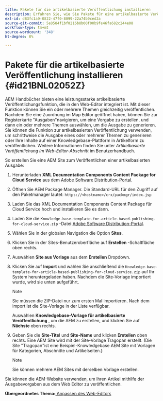 ```yaml
---
title: Pakete für die artikelbasierte Veröffentlichung installieren
description: Erfahren Sie, wie Sie Pakete für eine artikelbasierte Veröffentlichung installieren.
exl-id: d83fc1a9-0822-47f0-8099-22a74b9ced2a
source-git-commit: 5e0584f1bf0216b8b00f00b9fe46fa682c244e08
workflow-type: tm+mt
source-wordcount: '348'
ht-degree: 0%

---
```


# Pakete für die artikelbasierte Veröffentlichung installieren {#id21BNL02052Z}

AEM Handbücher bieten eine leistungsstarke artikelbasierte Veröffentlichungsfunktion, die in den Web-Editor integriert ist. Mit dieser Funktion können Sie ein oder mehrere Themen gleichzeitig veröffentlichen. Nachdem Sie eine Zuordnung im Map Editor geöffnet haben, können Sie zur Registerkarte &quot;Ausgaben&quot;navigieren, um eine Vorgabe zu erstellen, und dann ein oder mehrere Themen auswählen, um die Ausgabe zu generieren. Sie können die Funktion zur artikelbasierten Veröffentlichung verwenden, um schrittweise die Ausgabe eines oder mehrerer Themen zu generieren oder Ihre Inhalte auf einer Knowledgebase-Plattform in Artikelform zu veröffentlichen. Weitere Informationen finden Sie unter *Artikelbasierte Veröffentlichung im Web-Editor-Abschnitt* im Benutzerhandbuch.

So erstellen Sie eine AEM Site zum Veröffentlichen einer artikelbasierten Ausgabe:

1. Herunterladen **XML Documentation Components Content Package for Cloud Service** aus dem [Adobe Software Distribution-Portal](https://experience.adobe.com/#/downloads/content/software-distribution/en/general.html).
1. Öffnen Sie AEM Package Manager. Die Standard-URL für den Zugriff auf den Paketmanager lautet: `https://<hostname>/crx/packmgr/index.jsp`
1. Laden Sie das XML Documentation Components Content Package für Cloud Service hoch und installieren Sie es dann.
1. Laden Sie die `Knowledge-base-template-for-article-based-publishing-for-cloud-service.zip` -Datei [Adobe Software Distribution-Portal](https://experience.adobe.com/#/downloads/content/software-distribution/en/general.html).
1. Wählen Sie in der globalen Navigation die Option **Sites**.
1. Klicken Sie in der Sites-Benutzeroberfläche auf **Erstellen** -Schaltfläche oben rechts.
1. Auswählen **Site aus Vorlage** aus dem **Erstellen** Dropdown.
1. Klicken Sie auf **Import** und wählen Sie anschließend die `Knowledge-base-template-for-article-based-publishing-for-cloud-service.zip` auf Ihr System heruntergeladen haben. Nachdem die Site-Vorlage importiert wurde, wird sie unten aufgeführt.

   >[!NOTE]
   >
   > Sie müssen die ZIP-Datei nur zum ersten Mal importieren. Nach dem Import ist die Site-Vorlage in der Liste verfügbar.

   Auswählen **Knowledgebase-Vorlage für artikelbasierte Veröffentlichung** , um die AEM zu erstellen, und klicken Sie auf **Nächste** oben rechts.

1. Geben Sie die **Site-Titel** und **Site-Name** und klicken **Erstellen** oben rechts. Eine AEM Site wird mit der Site-Vorlage Tragopan erstellt. \(Die Site &quot;Tragopan&quot;ist eine Beispiel-Knowledgebase AEM Site mit Vorlagen für Kategorien, Abschnitte und Artikelseiten.\)

   >[!NOTE]
   >
   > Sie können mehrere AEM Sites mit derselben Vorlage erstellen.


Sie können die AEM-Website verwenden, um Ihren Artikel mithilfe der Ausgabevorgaben aus dem Web Editor zu veröffentlichen.

**Übergeordnetes Thema:**[ Anpassen des Web-Editors](conf-web-editor.md)
